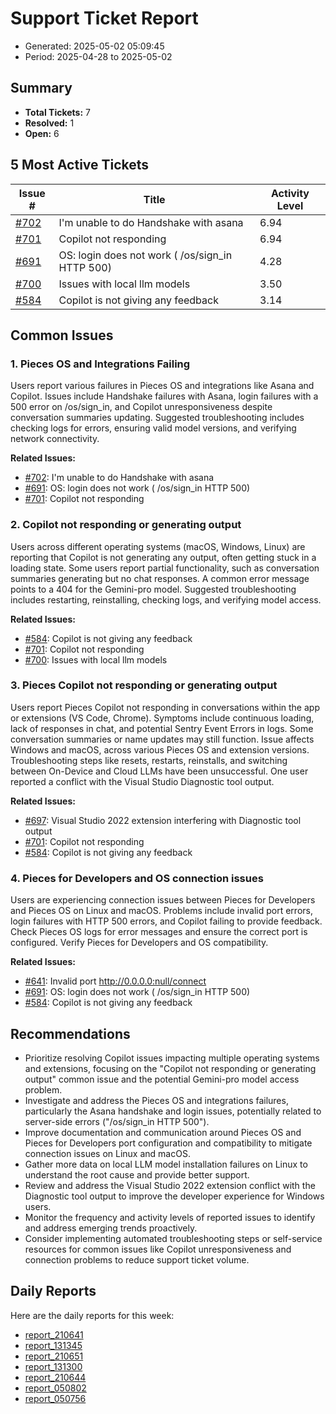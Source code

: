 # Support Ticket Report
- Generated: 2025-05-02 05:09:45
- Period: 2025-04-28 to 2025-05-02

## Summary
- **Total Tickets:** 7
- **Resolved:** 1
- **Open:** 6

## 5 Most Active Tickets
| Issue # | Title | Activity Level |
|---------|-------|----------------|
| [#702](https://github.com/pieces-app/support/issues/702) | I'm unable to do Handshake with asana | 6.94 |
| [#701](https://github.com/pieces-app/support/issues/701) | Copilot not responding | 6.94 |
| [#691](https://github.com/pieces-app/support/issues/691) | OS: login does not work ( /os/sign_in HTTP 500) | 4.28 |
| [#700](https://github.com/pieces-app/support/issues/700) | Issues with local llm models | 3.50 |
| [#584](https://github.com/pieces-app/support/issues/584) | Copilot is not giving any feedback | 3.14 |

## Common Issues
### 1. Pieces OS and Integrations Failing
Users report various failures in Pieces OS and integrations like Asana and Copilot. Issues include Handshake failures with Asana, login failures with a 500 error on /os/sign_in, and Copilot unresponsiveness despite conversation summaries updating.  Suggested troubleshooting includes checking logs for errors, ensuring valid model versions, and verifying network connectivity.

**Related Issues:**
- [#702](https://github.com/pieces-app/support/issues/702): I'm unable to do Handshake with asana
- [#691](https://github.com/pieces-app/support/issues/691): OS: login does not work ( /os/sign_in HTTP 500)
- [#701](https://github.com/pieces-app/support/issues/701): Copilot not responding

### 2. Copilot not responding or generating output
Users across different operating systems (macOS, Windows, Linux) are reporting that Copilot is not generating any output, often getting stuck in a loading state.  Some users report partial functionality, such as conversation summaries generating but no chat responses.  A common error message points to a 404 for the Gemini-pro model.  Suggested troubleshooting includes restarting, reinstalling, checking logs, and verifying model access.

**Related Issues:**
- [#584](https://github.com/pieces-app/support/issues/584): Copilot is not giving any feedback
- [#701](https://github.com/pieces-app/support/issues/701): Copilot not responding
- [#700](https://github.com/pieces-app/support/issues/700): Issues with local llm models

### 3. Pieces Copilot not responding or generating output
Users report Pieces Copilot not responding in conversations within the app or extensions (VS Code, Chrome).  Symptoms include continuous loading, lack of responses in chat, and potential Sentry Event Errors in logs.  Some conversation summaries or name updates may still function.  Issue affects Windows and macOS, across various Pieces OS and extension versions.  Troubleshooting steps like resets, restarts, reinstalls, and switching between On-Device and Cloud LLMs have been unsuccessful.  One user reported a conflict with the Visual Studio Diagnostic tool output.

**Related Issues:**
- [#697](https://github.com/pieces-app/support/issues/697): Visual Studio 2022 extension interfering with Diagnostic tool output
- [#701](https://github.com/pieces-app/support/issues/701): Copilot not responding
- [#584](https://github.com/pieces-app/support/issues/584): Copilot is not giving any feedback

### 4. Pieces for Developers and OS connection issues
Users are experiencing connection issues between Pieces for Developers and Pieces OS on Linux and macOS.  Problems include invalid port errors, login failures with HTTP 500 errors, and Copilot failing to provide feedback.  Check Pieces OS logs for error messages and ensure the correct port is configured. Verify Pieces for Developers and OS compatibility.

**Related Issues:**
- [#641](https://github.com/pieces-app/support/issues/641): Invalid port http://0.0.0.0:null/connect
- [#691](https://github.com/pieces-app/support/issues/691): OS: login does not work ( /os/sign_in HTTP 500)
- [#584](https://github.com/pieces-app/support/issues/584): Copilot is not giving any feedback


## Recommendations
- Prioritize resolving Copilot issues impacting multiple operating systems and extensions, focusing on the "Copilot not responding or generating output" common issue and the potential Gemini-pro model access problem.
- Investigate and address the Pieces OS and integrations failures, particularly the Asana handshake and login issues, potentially related to server-side errors ("/os/sign_in HTTP 500").
- Improve documentation and communication around Pieces OS and Pieces for Developers port configuration and compatibility to mitigate connection issues on Linux and macOS.
- Gather more data on local LLM model installation failures on Linux to understand the root cause and provide better support.
- Review and address the Visual Studio 2022 extension conflict with the Diagnostic tool output to improve the developer experience for Windows users.
- Monitor the frequency and activity levels of reported issues to identify and address emerging trends proactively.
- Consider implementing automated troubleshooting steps or self-service resources for common issues like Copilot unresponsiveness and connection problems to reduce support ticket volume.

## Daily Reports
Here are the daily reports for this week:

- [report_210641](daily/2025-04-29/report_210641.md)
- [report_131345](daily/2025-04-30/report_131345.md)
- [report_210651](daily/2025-04-30/report_210651.md)
- [report_131300](daily/2025-05-01/report_131300.md)
- [report_210644](daily/2025-05-01/report_210644.md)
- [report_050802](daily/2025-05-01/report_050802.md)
- [report_050756](daily/2025-05-02/report_050756.md)
